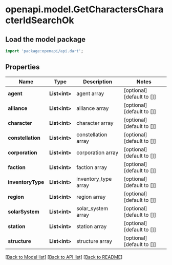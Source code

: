# openapi.model.GetCharactersCharacterIdSearchOk

## Load the model package
```dart
import 'package:openapi/api.dart';
```

## Properties
Name | Type | Description | Notes
------------ | ------------- | ------------- | -------------
**agent** | **List&lt;int&gt;** | agent array | [optional] [default to []]
**alliance** | **List&lt;int&gt;** | alliance array | [optional] [default to []]
**character** | **List&lt;int&gt;** | character array | [optional] [default to []]
**constellation** | **List&lt;int&gt;** | constellation array | [optional] [default to []]
**corporation** | **List&lt;int&gt;** | corporation array | [optional] [default to []]
**faction** | **List&lt;int&gt;** | faction array | [optional] [default to []]
**inventoryType** | **List&lt;int&gt;** | inventory_type array | [optional] [default to []]
**region** | **List&lt;int&gt;** | region array | [optional] [default to []]
**solarSystem** | **List&lt;int&gt;** | solar_system array | [optional] [default to []]
**station** | **List&lt;int&gt;** | station array | [optional] [default to []]
**structure** | **List&lt;int&gt;** | structure array | [optional] [default to []]

[[Back to Model list]](../README.md#documentation-for-models) [[Back to API list]](../README.md#documentation-for-api-endpoints) [[Back to README]](../README.md)


